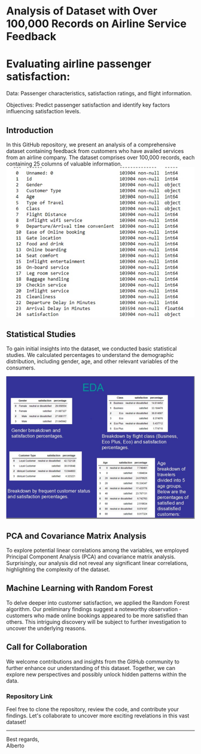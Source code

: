 
# Analysis of Dataset with Over 100,000 Records on Airline Service Feedback
# Evaluating airline passenger satisfaction:

 Data: Passenger characteristics, satisfaction ratings, and flight information.

 Objectives: Predict passenger satisfaction and identify key factors influencing satisfaction levels.

## Introduction

In this GitHub repository, we present an analysis of a comprehensive dataset containing feedback from customers who have availed services from an airline company. The dataset comprises over 100,000 records, each containing 25 columns of valuable information.
![Column Image](/column.jpg)


## Statistical Studies

To gain initial insights into the dataset, we conducted basic statistical studies. We calculated percentages to understand the demographic distribution, including gender, age, and other relevant variables of the consumers.

![Dashboard](/slide1.jpg)

## PCA and Covariance Matrix Analysis

To explore potential linear correlations among the variables, we employed Principal Component Analysis (PCA) and covariance matrix analysis. Surprisingly, our analysis did not reveal any significant linear correlations, highlighting the complexity of the dataset.

## Machine Learning with Random Forest

To delve deeper into customer satisfaction, we applied the Random Forest algorithm. Our preliminary findings suggest a noteworthy observation - customers who made online bookings appeared to be more satisfied than others. This intriguing discovery will be subject to further investigation to uncover the underlying reasons.

## Call for Collaboration

We welcome contributions and insights from the GitHub community to further enhance our understanding of this dataset. Together, we can explore new perspectives and possibly unlock hidden patterns within the data.

### Repository Link



Feel free to clone the repository, review the code, and contribute your findings. Let's collaborate to uncover more exciting revelations in this vast dataset!

---
Best regards,  
Alberto

